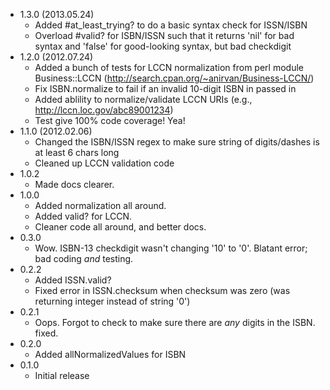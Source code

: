 * 1.3.0 (2013.05.24)
  * Added #at_least_trying? to do a basic syntax check for ISSN/ISBN
  * Overload #valid? for ISBN/ISSN such that it returns 'nil' for bad syntax and
    'false' for good-looking syntax, but bad checkdigit
* 1.2.0 (2012.07.24)
  * Added a bunch of tests for LCCN normalization from perl module Business::LCCN
    (http://search.cpan.org/~anirvan/Business-LCCN/)
  * Fix ISBN.normalize to fail if an invalid 10-digit ISBN in passed in
  * Added ablility to normalize/validate LCCN URIs (e.g., http://lccn.loc.gov/abc89001234)
  * Test give 100% code coverage! Yea!
* 1.1.0 (2012.02.06)
  * Changed the ISBN/ISSN regex to make sure string of digits/dashes is at least 6 chars long
  * Cleaned up LCCN validation code
* 1.0.2
  * Made docs clearer.
* 1.0.0
  * Added normalization all around.
  * Added valid? for LCCN.
  * Cleaner code all around, and better docs.
* 0.3.0
  * Wow. ISBN-13 checkdigit wasn't changing '10' to '0'. Blatant error; bad coding *and* testing.
* 0.2.2
  * Added ISSN.valid?
  * Fixed error in ISSN.checksum when checksum was zero (was returning integer instead of string '0')
* 0.2.1
  * Oops. Forgot to check to make sure there are *any* digits in the ISBN. fixed.
* 0.2.0
  * Added allNormalizedValues for ISBN
* 0.1.0
  * Initial release
